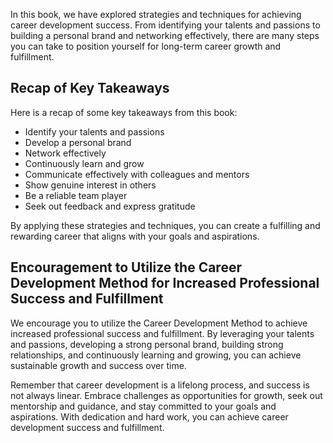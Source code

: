 

In this book, we have explored strategies and techniques for achieving career development success. From identifying your talents and passions to building a personal brand and networking effectively, there are many steps you can take to position yourself for long-term career growth and fulfillment.

Recap of Key Takeaways
----------------------

Here is a recap of some key takeaways from this book:

* Identify your talents and passions
* Develop a personal brand
* Network effectively
* Continuously learn and grow
* Communicate effectively with colleagues and mentors
* Show genuine interest in others
* Be a reliable team player
* Seek out feedback and express gratitude

By applying these strategies and techniques, you can create a fulfilling and rewarding career that aligns with your goals and aspirations.

Encouragement to Utilize the Career Development Method for Increased Professional Success and Fulfillment
---------------------------------------------------------------------------------------------------------

We encourage you to utilize the Career Development Method to achieve increased professional success and fulfillment. By leveraging your talents and passions, developing a strong personal brand, building strong relationships, and continuously learning and growing, you can achieve sustainable growth and success over time.

Remember that career development is a lifelong process, and success is not always linear. Embrace challenges as opportunities for growth, seek out mentorship and guidance, and stay committed to your goals and aspirations. With dedication and hard work, you can achieve career development success and fulfillment.